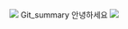 
<img src="https://capsule-render.vercel.app/api?type=waving&color=BDBDC8&height=150&section=header" />
Git_summary 안녕하세요
<img src="https://capsule-render.vercel.app/api?type=waving&color=BDBDC8&height=150&section=footer" />


